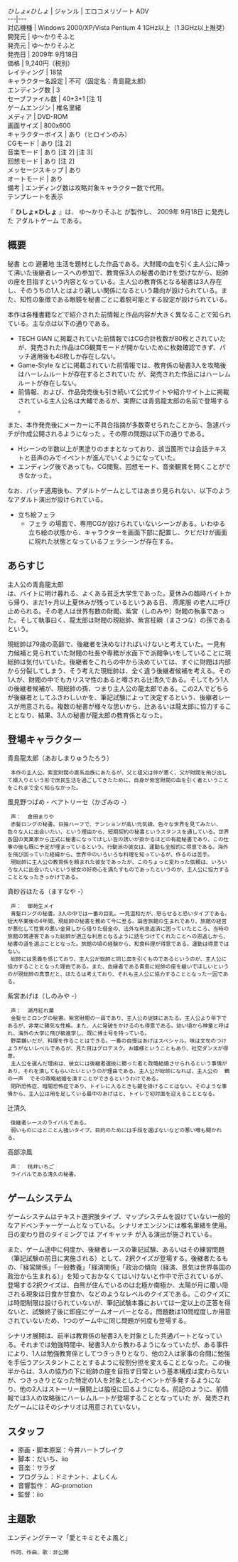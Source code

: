 _ひしょ×ひしょ_ |  ジャンル  |  エロコメリゾート  ADV   
---|---  
対応機種  |  Windows 2000/XP/Vista  Pentium  4 1GHz以上（1.3GHz以上推奨）   
開発元  |  ゆ〜かりそふと   
発売元  |  ゆ〜かりそふと   
発売日  |  2009年  9月18日   
価格  |  9,240円（税別）   
レイティング  |  18禁   
キャラクター名設定  |  不可（固定名：青島龍太郎）   
エンディング数  |  3   
セーブファイル数  |  40+3+1  [注 1]   
ゲームエンジン  |  椎名里緒     
メディア  |  DVD-ROM   
画面サイズ  |  800x600   
キャラクターボイス  |  あり（ヒロインのみ）   
CGモード  |  あり  [注 2]   
音楽モード  |  あり  [注 2]  [注 3]   
回想モード  |  あり  [注 2]   
メッセージスキップ  |  あり   
オートモード  |  あり   
備考  |  エンディング数は攻略対象キャラクター数で代用。   
テンプレートを表示  
  
『 **ひしょ×ひしょ** 』は、  ゆ〜かりそふと  が製作し、  2009年  9月18日  に発売した  アダルトゲーム  である。

##  概要  

秘書  との  避暑地
生活を題材とした作品である。大財閥の血を引く主人公に降って沸いた後継者レースへの参加で、教育係3人の秘書の助けを受けながら、総帥の座を目指すという内容となっている。主人公の教育係となる秘書は3人存在し、そのうちの1人とはより親しい関係になるという趣向が設けられている。また、知性の象徴である眼鏡を秘書ごとに着脱可能とする設定が設けられている。

本作は各種書籍などで紹介された前情報と作品内容が大きく異なることで知られている。主な点は以下の通りである。

  * TECH GIAN  に掲載されていた前情報ではCG合計枚数が80枚とされていたが、発売された作品はCG観賞モードが開かないために枚数確認できず、パッチ適用後も48枚しか存在しない。 
  * Game-Style  などに掲載されていた前情報では、教育係の秘書3人を攻略後はハーレムルートが存在するとされていた    が、発売された作品にはハーレムルートが存在しない。 
  * 前情報、および、作品発売後も引き続いて公式サイトや紹介サイト上に掲載されている主人公名は大輔であるが、実際には青島龍太郎の名前で登場する    。 

また、本作発売後にメーカーに不具合指摘が多数寄せられたことから、急遽パッチが作成公開されるようになった    。その際の問題は以下の通りである。

  * Hシーンの半数以上が黒塗りのままとなっており、該当箇所では会話テキストと音声のみでイベントが進んでいくようになっていた。 
  * エンディング後であっても、CG閲覧、回想モード、音楽観賞を開くことができなかった。 

なお、パッチ適用後も、アダルトゲームとしてはあまり見られない、以下のようなアダルト演出が設けられている。

  * 立ち絵フェラ 
    * フェラ  の場面で、専用CGが設けられていないシーンがある。いわゆる立ち絵の状態から、キャラクターを画面下部に配置し、クビだけが画面に現れた状態となっているフェラシーンが存在する。 

##  あらすじ  

主人公の青島龍太郎  
は、バイトに明け暮れる、よくある貧乏大学生であった。夏休みの臨時バイトから帰り、まだ1ヶ月以上夏休みが残っているというある日、  燕尾服
の老人に呼び止められる。その老人は世界有数の財閥、紫宮（しのみや）財閥の執事であった。そして執事曰く、龍太郎は財閥の現総帥、紫宮柾綱（まさつな）の孫であるという。

現総帥は79歳の高齢で、後継者を決めなければいけないと考えていた。一見有力候補と見られていた財閥の社長や専務が水面下で派閥争いをしていることに現総帥は気付いていた。後継者をこれらの中から決めていては、すぐに財閥は内部から分裂してしまう、そう考えた現総帥は、全く違う後継者候補を考える。その1人が、財閥の中でもカリスマ性のあると噂される辻清久である。そしてもう1人の後継者候補が、現総帥の孫、つまり主人公の龍太郎である。この2人でどちらが後継者としてふさわしいかを、筆記試験によって決定するという、後継者レースが用意される。複数の秘書が様々な思いから、辻あるいは龍太郎に協力することとなり、結果、3人の秘書が龍太郎の教育係となった。

##  登場キャラクター  

青島龍太郎（あおしまりゅうたろう）  

     本作の主人公。紫宮財閥の直系血族にあたるが、父と祖父は仲が悪く、父が財閥を飛び出して婿入りという形で庶民生活を過ごしてきたために、自身が紫宮財閥の血を引く者ということをこれまで全く知らなかった。 
風見野つばめ・ベアトリーセ（かざみの -）

     声：  倉田まりや 
     赤髪ロングの秘書。日独ハーフで、テンションが高い元気娘。色々な世界を見てみたい、色々な人に出会いたい、という理由から、短期契約の秘書というスタンスを通している。世界各国の実業家から正式に秘書になってほしい旨の誘いが掛かるほどの有能秘書であり、この仕事の後も既に予定が埋まっているという。行動派の彼女は、運動も全般的に得意である。海外を飛び回っていた経緯から、世界中のいろいろな料理を知っているが、作るのは苦手。 
     現総帥に主人公の教育係を頼まれた彼女であったが、このちょっと変わった依頼は、いろいろな人に出会いたいという彼女の好奇心を満たすものであったというのが、主人公に協力することとなったきっかけである。 
真砂谷ほたる（ますなや -）

     声：  御苑生メイ 
     青髪ロングの秘書。3人の中では一番の巨乳。一見温和だが、怒らせると恐いタイプである。短大卒業後の4年間、現総帥の秘書を務めて今に至る。田舎旅館の生まれであり、旅館の経営が悪化して性質の悪い金貸しから借りた借金の、法外な利息返済に困っていたところ、当時の旅館の常連客であった総帥が適正な利息となるように話をつけてくれたことへの恩返しから、秘書の道を選ぶこととなった。旅館の頃の経験から、和食料理が得意である。運動は得意ではない。 
     総帥には恩義を感じており、主人公が総帥と同じ血を引くものであるというのが、主人公に協力することとなった理由である。また、血縁者である青島に総帥の座を継いでほしいというのが現総帥の真意だと、ほたるは考えており、それも主人公に協力することとなった一因である。 
紫宮あげは（しのみや -）

     声：  湖月紅れ葉 
     金髪セミロングの秘書。紫宮財閥の一員であり、主人公の従妹にあたる。主人公より年下であるが、非常に勝気な性格。また、人に発破をかけるのも得意である。幼い頃から神童と呼ばれ、海外の大学に飛び級進学し、既に博士号を持っている。 
     野菜嫌いだが、料理を作ることはできる。一番の自慢はあげはスペシャル。味は文句のつけようがないレベルであるが、見た目はグロテスク。お嬢様ということもあり、社交ダンスが得意。 
     主人公を選んだ理由は、彼女には後継者選抜に勝った者と政略結婚させられるという事情があり、それを潰してもらいたいというのが理由である。主人公が総帥になれば、主人公の  鶴の一声  でその政略結婚を潰すことができるというわけである。 
     閉所恐怖症、暗闇恐怖症であり、トイレに入るときも鍵を掛けることはない。そのような事情から、主人公は用を足している最中のあげはと、トイレで初対面を迎えることとなる。 
辻清久

     後継者レースのライバルである。 
     弱いものにはとことん強いタイプ。目的のためには手段を選ばないなどの悪い噂も聞かれる。 
高部涼風

     声：  桃井いちご 
     ライバルである清久の秘書。 

##  ゲームシステム  

ゲームシステムはテキスト選択肢タイプ、マップシステムを設けていない一般的なアドベンチャーゲームとなっている。シナリオエンジンには椎名里緒を使用。日の変わり目のタイミングでは
アイキャッチ  が入る演出が施されている。

また、ゲーム途中に何度か、後継者レースの筆記試験、あるいはその練習問題（筆記試験の前日に実施される）として、2択クイズが登場する。後継者たるもの、「経営関係」「一般教養」「経済関係」「政治の傾向（経済、景気は世界各国の政治から生まれる）」を知っておかなくてはいけないと作中で示されているが、登場する2択クイズは、白熊が住んでいるのは北極か南極か、太陽が月に覆い隠される現象は日食か甘食か、などのようなレベルのクイズである。このクイズには時間制限は設けられていないが、筆記試験本番においては一定以上の正答を得ないと、試験終了後に即座にゲームオーバーとなる。問題数は10問程度しか用意されていないため、1つのゲーム中に同じ問題が何度も登場する。

シナリオ展開は、前半は教育係の秘書3人を対象とした共通パートとなっている。それまでは勉強時間中、秘書3人から教わるようになっていたが、ある事件により、1人は勉強教育係としてつきっきりとなり、他の2人は家事の合間に勉強を手伝うアシスタントこととするように役割分担を変えることとなった。この後半からは、3人の協力の下に総帥の座を目指す日常という基本構成は変わらないが、つきっきりとなった特定の1人を対象としたイベントが多発するようになり、他の2人はストーリー展開上は脇役に回るようになる。前記のように、前情報では3人の攻略後にハーレムルートが登場することとなっていた
  が、発売されたゲームにはそのシナリオは用意されていない。

##  スタッフ  

  * 原画・脚本原案：今井ハートブレイク 
  * 脚本：だいち、iio 
  * 音楽：サラダ 
  * プログラム：ドミナント、よしくん 
  * 音響製作：  AG-promotion 
  * 監督：iio 

##  主題歌  

エンディングテーマ「愛とキミとそよ風と」

     作詞、作曲、歌：非公開 

